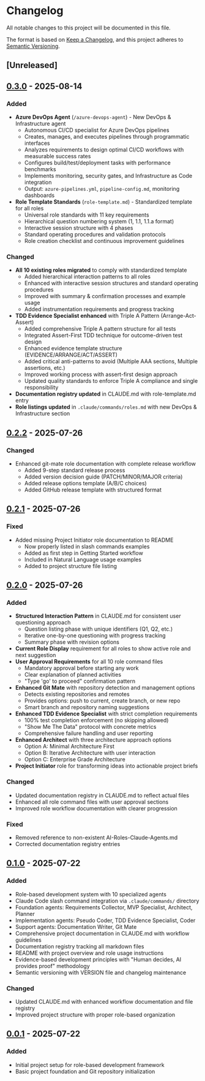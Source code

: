 # Changelog

All notable changes to this project will be documented in this file.

The format is based on [Keep a Changelog](https://keepachangelog.com/en/1.0.0/),
and this project adheres to [Semantic Versioning](https://semver.org/spec/v2.0.0.html).

## [Unreleased]

## [0.3.0] - 2025-08-14

### Added
- **Azure DevOps Agent** (`/azure-devops-agent`) - New DevOps & Infrastructure agent
  - Autonomous CI/CD specialist for Azure DevOps pipelines
  - Creates, manages, and executes pipelines through programmatic interfaces
  - Analyzes requirements to design optimal CI/CD workflows with measurable success rates
  - Configures build/test/deployment tasks with performance benchmarks
  - Implements monitoring, security gates, and Infrastructure as Code integration
  - Output: `azure-pipelines.yml`, `pipeline-config.md`, monitoring dashboards
- **Role Template Standards** (`role-template.md`) - Standardized template for all roles
  - Universal role standards with 11 key requirements
  - Hierarchical question numbering system (1, 1.1, 1.1.a format)
  - Interactive session structure with 4 phases
  - Standard operating procedures and validation protocols
  - Role creation checklist and continuous improvement guidelines

### Changed
- **All 10 existing roles migrated** to comply with standardized template
  - Added hierarchical interaction patterns to all roles
  - Enhanced with interactive session structures and standard operating procedures
  - Improved with summary & confirmation processes and example usage
  - Added instrumentation requirements and progress tracking
- **TDD Evidence Specialist enhanced** with Triple A Pattern (Arrange-Act-Assert)
  - Added comprehensive Triple A pattern structure for all tests
  - Integrated Assert-First TDD technique for outcome-driven test design
  - Enhanced evidence template structure (EVIDENCE/ARRANGE/ACT/ASSERT)
  - Added critical anti-patterns to avoid (Multiple AAA sections, Multiple assertions, etc.)
  - Improved working process with assert-first design approach
  - Updated quality standards to enforce Triple A compliance and single responsibility
- **Documentation registry updated** in CLAUDE.md with role-template.md entry
- **Role listings updated** in `.claude/commands/roles.md` with new DevOps & Infrastructure section

## [0.2.2] - 2025-07-26

### Changed
- Enhanced git-mate role documentation with complete release workflow
  - Added 9-step standard release process
  - Added version decision guide (PATCH/MINOR/MAJOR criteria)
  - Added release options template (A/B/C choices)
  - Added GitHub release template with structured format

## [0.2.1] - 2025-07-26

### Fixed
- Added missing Project Initiator role documentation to README
  - Now properly listed in slash commands examples
  - Added as first step in Getting Started workflow
  - Included in Natural Language usage examples
  - Added to project structure file listing

## [0.2.0] - 2025-07-26

### Added
- **Structured Interaction Pattern** in CLAUDE.md for consistent user questioning approach
  - Question listing phase with unique identifiers (Q1, Q2, etc.)
  - Iterative one-by-one questioning with progress tracking
  - Summary phase with revision options
- **Current Role Display** requirement for all roles to show active role and next suggestion
- **User Approval Requirements** for all 10 role command files
  - Mandatory approval before starting any work
  - Clear explanation of planned activities
  - "Type 'go' to proceed" confirmation pattern
- **Enhanced Git Mate** with repository detection and management options
  - Detects existing repositories and remotes
  - Provides options: push to current, create branch, or new repo
  - Smart branch and repository naming suggestions
- **Enhanced TDD Evidence Specialist** with strict completion requirements
  - 100% test completion enforcement (no skipping allowed)
  - "Show Me The Data" protocol with concrete metrics
  - Comprehensive failure handling and user reporting
- **Enhanced Architect** with three architecture approach options
  - Option A: Minimal Architecture First
  - Option B: Iterative Architecture with user interaction
  - Option C: Enterprise Grade Architecture
- **Project Initiator** role for transforming ideas into actionable project briefs

### Changed
- Updated documentation registry in CLAUDE.md to reflect actual files
- Enhanced all role command files with user approval sections
- Improved role workflow documentation with clearer progression

### Fixed
- Removed reference to non-existent AI-Roles-Claude-Agents.md
- Corrected documentation registry entries

## [0.1.0] - 2025-07-22

### Added
- Role-based development system with 10 specialized agents
- Claude Code slash command integration via `.claude/commands/` directory
- Foundation agents: Requirements Collector, MVP Specialist, Architect, Planner
- Implementation agents: Pseudo Coder, TDD Evidence Specialist, Coder
- Support agents: Documentation Writer, Git Mate
- Comprehensive project documentation in CLAUDE.md with workflow guidelines
- Documentation registry tracking all markdown files
- README with project overview and role usage instructions
- Evidence-based development principles with "Human decides, AI provides proof" methodology
- Semantic versioning with VERSION file and changelog maintenance

### Changed
- Updated CLAUDE.md with enhanced workflow documentation and file registry
- Improved project structure with proper role-based organization

## [0.0.1] - 2025-07-22

### Added
- Initial project setup for role-based development framework
- Basic project foundation and Git repository initialization

[0.3.0]: https://github.com/DimitriGeelen/1000-AI-Roles/compare/v0.2.2...v0.3.0
[0.2.2]: https://github.com/DimitriGeelen/1000-AI-Roles/compare/v0.2.1...v0.2.2
[0.2.1]: https://github.com/DimitriGeelen/1000-AI-Roles/compare/v0.2.0...v0.2.1
[0.2.0]: https://github.com/DimitriGeelen/1000-AI-Roles/compare/v0.1.0...v0.2.0
[0.1.0]: https://github.com/DimitriGeelen/1000-AI-Roles/compare/v0.0.1...v0.1.0
[0.0.1]: https://github.com/DimitriGeelen/1000-AI-Roles/releases/tag/v0.0.1